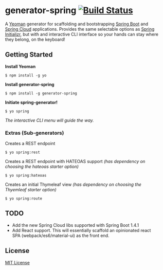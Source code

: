 # generator-spring [![Build Status](https://travis-ci.org/davetownsend/generator-spring.svg?branch=master)](https://travis-ci.org/davetownsend/generator-spring)

A [Yeoman](http://yeoman.io) generator for scaffolding and bootstrapping [Spring Boot](http://projects.spring.io/spring-boot/) and [Spring Cloud](http://projects.spring.io/spring-cloud/) applications. Provides the same selectable options as [Spring Initializr](http://start.spring.io), but with and interactive CLI interface so your hands can stay where they belong, on the keyboard!


## Getting Started

**Install Yeoman**

```
$ npm install -g yo
```

**Install generator-spring**

```
$ npm install -g generator-spring
```

**Initiate spring-generator!**

```
$ yo spring
```
_The interactive CLI menu will guide the way._


### Extras (Sub-generators)
Creates a REST endpoint

```
$ yo spring:rest
```

Creates a REST endpoint with HATEOAS support *(has dependency on choosing the hateoas starter option)*

```
$ yo spring:hateoas
```

Creates an initial Thymeleaf view *(has dependency on choosing the Thyemleaf starter option)*

```
$ yo spring:route
```

## TODO
- Add the new Spring Cloud libs supported with Spring Boot 1.4.1
- Add React support. This will essentially scaffold an opinionated react SPA (webpack/es6/material-ui) as the front end.

## License

[MIT License](http://en.wikipedia.org/wiki/MIT_License)
